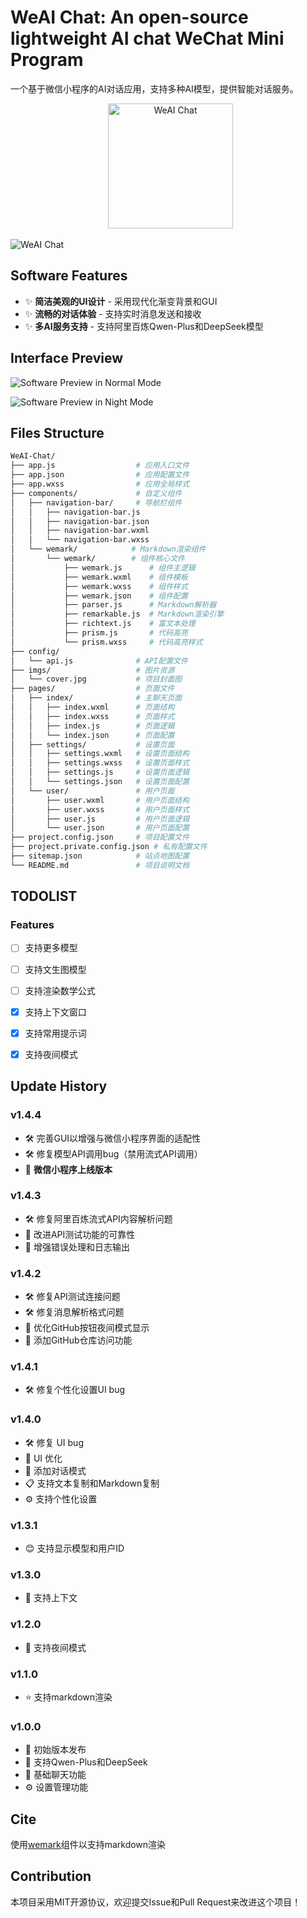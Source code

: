 # WeAI Chat: An open-source lightweight AI chat WeChat Mini Program

一个基于微信小程序的AI对话应用，支持多种AI模型，提供智能对话服务。

<div align="center">
  <a href="https://github.com/KaigeZheng/WeAI-Chat">
    <img alt="WeAI Chat" height="200px" src="https://github.com/KaigeZheng/WeAI-Chat/blob/main/imgs/icon.png">
  </a>
</div>

![WeAI Chat](imgs/icon.png)

## Software Features

- ✨ **简洁美观的UI设计** - 采用现代化渐变背景和GUI
- ✨ **流畅的对话体验** - 支持实时消息发送和接收
- ✨ **多AI服务支持** - 支持阿里百炼Qwen-Plus和DeepSeek模型

## Interface Preview

![Software Preview in Normal Mode](imgs/cover_1.jpg)

![Software Preview in Night Mode](imgs/cover_2.jpg)

## Files Structure

```zsh
WeAI-Chat/
├── app.js                  # 应用入口文件
├── app.json                # 应用配置文件
├── app.wxss                # 应用全局样式
├── components/             # 自定义组件
│   ├── navigation-bar/     # 导航栏组件
│   │   ├── navigation-bar.js
│   │   ├── navigation-bar.json
│   │   ├── navigation-bar.wxml
│   │   └── navigation-bar.wxss
│   └── wemark/            # Markdown渲染组件
│       └── wemark/        # 组件核心文件
│           ├── wemark.js      # 组件主逻辑
│           ├── wemark.wxml    # 组件模板
│           ├── wemark.wxss    # 组件样式
│           ├── wemark.json    # 组件配置
│           ├── parser.js      # Markdown解析器
│           ├── remarkable.js  # Markdown渲染引擎
│           ├── richtext.js    # 富文本处理
│           ├── prism.js       # 代码高亮
│           └── prism.wxss     # 代码高亮样式
├── config/
│   └── api.js              # API配置文件
├── imgs/                   # 图片资源
│   └── cover.jpg           # 项目封面图
├── pages/                  # 页面文件
│   ├── index/              # 主聊天页面
│   │   ├── index.wxml      # 页面结构
│   │   ├── index.wxss      # 页面样式
│   │   ├── index.js        # 页面逻辑
│   │   └── index.json      # 页面配置
│   ├── settings/           # 设置页面
│   │   ├── settings.wxml   # 设置页面结构
│   │   ├── settings.wxss   # 设置页面样式
│   │   ├── settings.js     # 设置页面逻辑
│   │   └── settings.json   # 设置页面配置
│   └── user/               # 用户页面
│       ├── user.wxml       # 用户页面结构
│       ├── user.wxss       # 用户页面样式
│       ├── user.js         # 用户页面逻辑
│       └── user.json       # 用户页面配置
├── project.config.json     # 项目配置文件
├── project.private.config.json # 私有配置文件
├── sitemap.json            # 站点地图配置
└── README.md               # 项目说明文档
```

## TODOLIST

### Features

- [ ] 支持更多模型

- [ ] 支持文生图模型

- [ ] 支持渲染数学公式

- [x] 支持上下文窗口

- [x] 支持常用提示词

- [x] 支持夜间模式

## Update History

### v1.4.4

* 🛠️ 完善GUI以增强与微信小程序界面的适配性
* 🛠️ 修复模型API调用bug（禁用流式API调用）
* 🎉 **微信小程序上线版本**

### v1.4.3

* 🛠️ 修复阿里百炼流式API内容解析问题
* 🔧 改进API测试功能的可靠性
* 📝 增强错误处理和日志输出

### v1.4.2

* 🛠️ 修复API测试连接问题
* 🛠️ 修复消息解析格式问题
* 🎨 优化GitHub按钮夜间模式显示
* 🔗 添加GitHub仓库访问功能

### v1.4.1

- 🛠️ 修复个性化设置UI bug

### v1.4.0

- 🛠️ 修复 UI bug  
- 🎨 UI 优化  
- 🌟 添加对话模式  
- 📋 支持文本复制和Markdown复制  
- ⚙️ 支持个性化设置

### v1.3.1

- 😊 支持显示模型和用户ID

### v1.3.0

- 💬 支持上下文

### v1.2.0

- 🌃 支持夜间模式

### v1.1.0

- ⭐ 支持markdown渲染

### v1.0.0

- 🎉 初始版本发布
- 🤖 支持Qwen-Plus和DeepSeek
- 💬 基础聊天功能
- ⚙️ 设置管理功能

## Cite

使用[wemark](https://github.com/TooBug/wemark)组件以支持markdown渲染

## Contribution

本项目采用MIT开源协议，欢迎提交Issue和Pull Request来改进这个项目！ 
